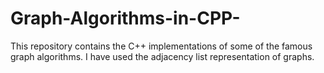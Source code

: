 # Graph-Algorithms-in-CPP-
This repository contains the C++ implementations of some of the famous graph algorithms. I have used the adjacency list representation of graphs.
